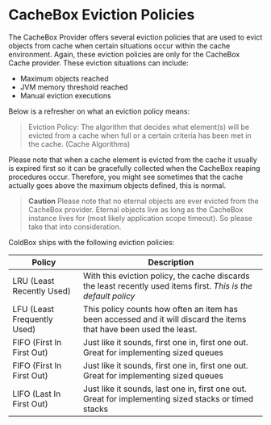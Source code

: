 # CacheBox Eviction Policies

The CacheBox Provider offers several eviction policies that are used to evict objects from cache when certain situations occur within the cache environment. Again, these eviction policies are only for the CacheBox Cache provider. These eviction situations can include:

* Maximum objects reached
* JVM memory threshold reached
* Manual eviction executions

Below is a refresher on what an eviction policy means:

> Eviction Policy: The algorithm that decides what element(s) will be evicted from a cache when full or a certain criteria has been met in the cache. (Cache Algorithms)

Please note that when a cache element is evicted from the cache it usually is expired first so it can be gracefully collected when the CacheBox reaping procedures occur. Therefore, you might see sometimes that the cache actually goes above the maximum objects defined, this is normal.

> **Caution** Please note that no eternal objects are ever evicted from the CacheBox provider. Eternal objects live as long as the CacheBox instance lives for (most likely application scope timeout). So please take that into consideration.

ColdBox ships with the following eviction policies:

|Policy|Description|
|--|--|
|LRU (Least Recently Used) |With this eviction policy, the cache discards the least recently used items first. *This is the default policy*|
|LFU (Least Frequently Used) |This policy counts how often an item has been accessed and it will discard the items that have been used the least.|
|FIFO (First In First Out) |Just like it sounds, first one in, first one out. Great for implementing sized queues|
|FIFO (First In First Out) |Just like it sounds, first one in, first one out. Great for implementing sized queues|
|LIFO (Last In First Out) |Just like it sounds, last one in, first one out. Great for implementing sized stacks or timed stacks|
